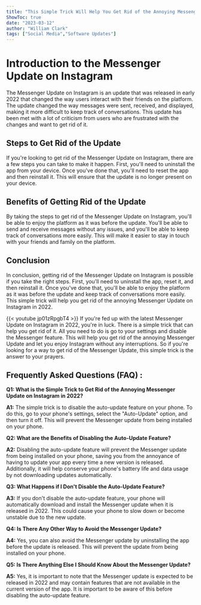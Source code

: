 ```yaml
---
title: "This Simple Trick Will Help You Get Rid of the Annoying Messenger Update on Instagram in 2022!"
ShowToc: true 
date: "2023-03-12"
author: "William Clark" 
tags: ["Social Media","Software Updates"]
---
```

# Introduction to the Messenger Update on Instagram

The Messenger Update on Instagram is an update that was released in early 2022 that changed the way users interact with their friends on the platform. The update changed the way messages were sent, received, and displayed, making it more difficult to keep track of conversations. This update has been met with a lot of criticism from users who are frustrated with the changes and want to get rid of it.

## Steps to Get Rid of the Update

If you're looking to get rid of the Messenger Update on Instagram, there are a few steps you can take to make it happen. First, you'll need to uninstall the app from your device. Once you've done that, you'll need to reset the app and then reinstall it. This will ensure that the update is no longer present on your device. 

## Benefits of Getting Rid of the Update

By taking the steps to get rid of the Messenger Update on Instagram, you'll be able to enjoy the platform as it was before the update. You'll be able to send and receive messages without any issues, and you'll be able to keep track of conversations more easily. This will make it easier to stay in touch with your friends and family on the platform. 

## Conclusion

In conclusion, getting rid of the Messenger Update on Instagram is possible if you take the right steps. First, you'll need to uninstall the app, reset it, and then reinstall it. Once you've done that, you'll be able to enjoy the platform as it was before the update and keep track of conversations more easily. This simple trick will help you get rid of the annoying Messenger Update on Instagram in 2022.

{{< youtube jp01zRpgbT4 >}} 
If you're fed up with the latest Messenger Update on Instagram in 2022, you're in luck. There is a simple trick that can help you get rid of it. All you need to do is go to your settings and disable the Messenger feature. This will help you get rid of the annoying Messenger Update and let you enjoy Instagram without any interruptions. So if you're looking for a way to get rid of the Messenger Update, this simple trick is the answer to your prayers.

## Frequently Asked Questions (FAQ) :
**Q1: What is the Simple Trick to Get Rid of the Annoying Messenger Update on Instagram in 2022?**

**A1:** The simple trick is to disable the auto-update feature on your phone. To do this, go to your phone's settings, select the "Auto-Update" option, and then turn it off. This will prevent the Messenger update from being installed on your phone. 

**Q2: What are the Benefits of Disabling the Auto-Update Feature?**

**A2:** Disabling the auto-update feature will prevent the Messenger update from being installed on your phone, saving you from the annoyance of having to update your app every time a new version is released. Additionally, it will help conserve your phone's battery life and data usage by not downloading updates automatically. 

**Q3: What Happens if I Don't Disable the Auto-Update Feature?**

**A3:** If you don't disable the auto-update feature, your phone will automatically download and install the Messenger update when it is released in 2022. This could cause your phone to slow down or become unstable due to the new update. 

**Q4: Is There Any Other Way to Avoid the Messenger Update?**

**A4:** Yes, you can also avoid the Messenger update by uninstalling the app before the update is released. This will prevent the update from being installed on your phone. 

**Q5: Is There Anything Else I Should Know About the Messenger Update?**

**A5:** Yes, it is important to note that the Messenger update is expected to be released in 2022 and may contain features that are not available in the current version of the app. It is important to be aware of this before disabling the auto-update feature.


